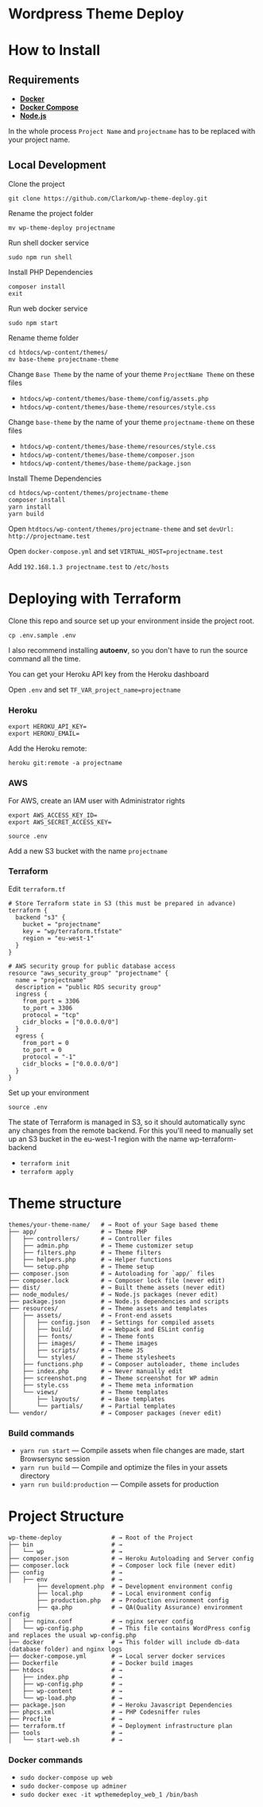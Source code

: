 # Wordpress Theme Deploy


# How to Install

## Requirements

* **[Docker](https://www.docker.com/)**
* **[Docker Compose](https://docs.docker.com/compose/install/)**
* **[Node.js](https://nodejs.org/en/)**

In the whole process `Project Name` and `projectname` has to be replaced with your project name.

## Local Development

Clone the project
```
git clone https://github.com/Clarkom/wp-theme-deploy.git
```

Rename the project folder
```
mv wp-theme-deploy projectname
```

Run shell docker service
```
sudo npm run shell
```

Install PHP Dependencies
```
composer install
exit
```

Run web docker service
```
sudo npm start
```

Rename theme folder
```
cd htdocs/wp-content/themes/
mv base-theme projectname-theme
```

Change `Base Theme` by the name of your theme `ProjectName Theme` on these files
* `htdocs/wp-content/themes/base-theme/config/assets.php`
* `htdocs/wp-content/themes/base-theme/resources/style.css`

Change `base-theme` by the name of your theme `projectname-theme` on these files
* `htdocs/wp-content/themes/base-theme/resources/style.css`
* `htdocs/wp-content/themes/base-theme/composer.json`
* `htdocs/wp-content/themes/base-theme/package.json`


Install Theme Dependencies
```
cd htdocs/wp-content/themes/projectname-theme
composer install
yarn install
yarn build
```

Open `htdtocs/wp-content/themes/projectname-theme` and set `devUrl: http://projectname.test`

Open `docker-compose.yml` and set `VIRTUAL_HOST=projectname.test`

Add `192.168.1.3 projectname.test` to `/etc/hosts` 

# Deploying with Terraform

Clone this repo and source set up your environment inside the project root.

```
cp .env.sample .env
```
I also recommend installing **autoenv**, so you don't have to run the source command all the time.

You can get your Heroku API key from the Heroku dashboard

Open `.env` and set `TF_VAR_project_name=projectname`

### Heroku

```
export HEROKU_API_KEY=
export HEROKU_EMAIL=
```

Add the Heroku remote:
```
heroku git:remote -a projectname
```

### AWS

For AWS, create an IAM user with Administrator rights

```
export AWS_ACCESS_KEY_ID=
export AWS_SECRET_ACCESS_KEY=
```

```
source .env
```

Add a new S3 bucket with the name `projectname`

### Terraform

Edit `terraform.tf`
```
# Store Terraform state in S3 (this must be prepared in advance)
terraform {
  backend "s3" {
    bucket = "projectname"
    key = "wp/terraform.tfstate"
    region = "eu-west-1"
  }
}

# AWS security group for public database access
resource "aws_security_group" "projectname" {
  name = "projectname"
  description = "public RDS security group"
  ingress {
    from_port = 3306
    to_port = 3306
    protocol = "tcp"
    cidr_blocks = ["0.0.0.0/0"]
  }
  egress {
    from_port = 0
    to_port = 0
    protocol = "-1"
    cidr_blocks = ["0.0.0.0/0"]
  }
}
```

Set up your environment
```
source .env
```

The state of Terraform is managed in S3, so it should automatically sync any changes from the remote backend. For this you'll need to manually set up an S3 bucket in the eu-west-1 region with the name wp-terraform-backend

* `terraform init`
* `terraform apply`

# Theme structure

```shell
themes/your-theme-name/   # → Root of your Sage based theme
├── app/                  # → Theme PHP
│   ├── controllers/      # → Controller files
│   ├── admin.php         # → Theme customizer setup
│   ├── filters.php       # → Theme filters
│   ├── helpers.php       # → Helper functions
│   └── setup.php         # → Theme setup
├── composer.json         # → Autoloading for `app/` files
├── composer.lock         # → Composer lock file (never edit)
├── dist/                 # → Built theme assets (never edit)
├── node_modules/         # → Node.js packages (never edit)
├── package.json          # → Node.js dependencies and scripts
├── resources/            # → Theme assets and templates
│   ├── assets/           # → Front-end assets
│   │   ├── config.json   # → Settings for compiled assets
│   │   ├── build/        # → Webpack and ESLint config
│   │   ├── fonts/        # → Theme fonts
│   │   ├── images/       # → Theme images
│   │   ├── scripts/      # → Theme JS
│   │   └── styles/       # → Theme stylesheets
│   ├── functions.php     # → Composer autoloader, theme includes
│   ├── index.php         # → Never manually edit
│   ├── screenshot.png    # → Theme screenshot for WP admin
│   ├── style.css         # → Theme meta information
│   └── views/            # → Theme templates
│       ├── layouts/      # → Base templates
│       └── partials/     # → Partial templates
└── vendor/               # → Composer packages (never edit)
```

### Build commands

* `yarn run start` — Compile assets when file changes are made, start Browsersync session
* `yarn run build` — Compile and optimize the files in your assets directory
* `yarn run build:production` — Compile assets for production


# Project Structure
```shell
wp-theme-deploy              # → Root of the Project
├── bin                      # →
│   └── wp                   # →
├── composer.json            # → Heroku Autoloading and Server config
├── composer.lock            # → Composer lock file (never edit)
├── config                   # →
│   ├── env                  # →
        ├── development.php  # → Development environment config
        ├── local.php        # → Local environment config
        ├── production.php   # → Production environment config
        ├── qa.php           # → QA(Quality Assurance) environment config
│   ├── nginx.conf           # → nginx server config
│   └── wp-config.php        # → This file contains WordPress config and replaces the usual wp-config.php
├── docker                   # → This folder will include db-data (database folder) and nginx logs
├── docker-compose.yml       # → Local server docker services
├── Dockerfile               # → Docker build images
├── htdocs                   # → 
│   ├── index.php            # → 
│   ├── wp-config.php        # →
│   ├── wp-content           # →
│   └── wp-load.php          # →
├── package.json             # → Heroku Javascript Dependencies
├── phpcs.xml                # → PHP Codesniffer rules
├── Procfile                 # →
├── terraform.tf             # → Deployment infrastructure plan
├── tools                    # →
│   └── start-web.sh         # →
```

### Docker commands
* `sudo docker-compose up web`
* `sudo docker-compose up adminer`
* `sudo docker exec -it wpthemedeploy_web_1 /bin/bash`